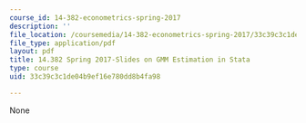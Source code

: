```yaml
---
course_id: 14-382-econometrics-spring-2017
description: ''
file_location: /coursemedia/14-382-econometrics-spring-2017/33c39c3c1de04b9ef16e780dd8b4fa98_MIT14_382S17_GMMslides.pdf
file_type: application/pdf
layout: pdf
title: 14.382 Spring 2017-Slides on GMM Estimation in Stata
type: course
uid: 33c39c3c1de04b9ef16e780dd8b4fa98

---
```

None